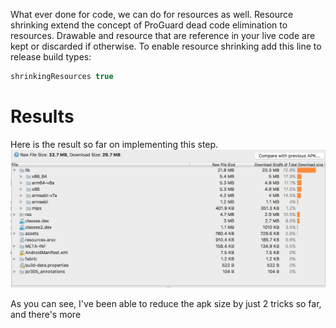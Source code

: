 What ever done for code, we can do for resources as well. Resource shrinking extend the concept of ProGuard dead code elimination to resources. Drawable and resource that are reference in your live code are kept or discarded if otherwise. To enable resource shrinking add this line to release build types:

```gradle
shrinkingResources true
```

# Results
Here is the result so far on implementing this step.<br/>
![using proguard result](https://raw.githubusercontent.com/KingsMentor/codelab/master/buildingsmallerapk/imgs/enable_resource_shrinking.png) 


As you can see, I've been able to reduce the apk size by just 2 tricks so far, and there's more


